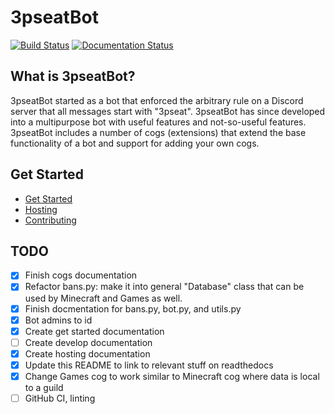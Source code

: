 # 3pseatBot

[![Build Status](https://github.com/gpauloski/3pseatBot/actions/workflows/python-package.yml/badge.svg)](https://github.com/gpauloski/3pseatBot/actions)
[![Documentation Status](https://readthedocs.org/projects/3pseatbot/badge/?version=latest)](https://3pseatbot.readthedocs.io/en/latest/?badge=latest)

## What is 3pseatBot?

3pseatBot started as a bot that enforced the arbitrary rule on a Discord server that all messages start with "3pseat".
3pseatBot has since developed into a multipurpose bot with useful features and not-so-useful features.
3pseatBot includes a number of cogs (extensions) that extend the base functionality of a bot and support for adding your own cogs.

## Get Started

- [Get Started](https://3pseatbot.readthedocs.io/en/latest/getstarted.html)
- [Hosting](https://3pseatbot.readthedocs.io/en/latest/hosting.html)
- [Contributing](https://3pseatbot.readthedocs.io/en/latest/hosting.html)

## TODO

- [x] Finish cogs documentation
- [x] Refactor bans.py: make it into general "Database" class that can be used by Minecraft and Games as well.
- [x] Finish docmentation for bans.py, bot.py, and utils.py
- [x] Bot admins to id
- [x] Create get started documentation
- [ ] Create develop documentation
- [x] Create hosting documentation
- [x] Update this README to link to relevant stuff on readthedocs
- [x] Change Games cog to work similar to Minecraft cog where data is local to a guild
- [ ] GitHub CI, linting